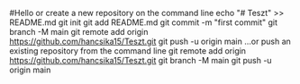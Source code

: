 #Hello
or create a new repository on the command line
echo "# Teszt" >> README.md
git init
git add README.md
git commit -m "first commit"
git branch -M main
git remote add origin https://github.com/hancsika15/Teszt.git
git push -u origin main
…or push an existing repository from the command line
git remote add origin https://github.com/hancsika15/Teszt.git
git branch -M main
git push -u origin main